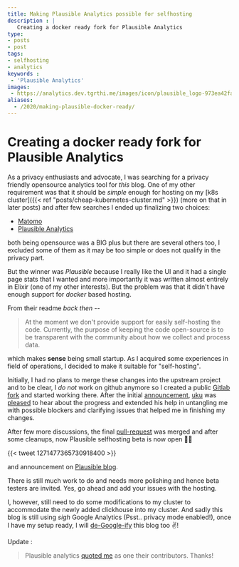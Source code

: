 ```yaml
---
title: Making Plausible Analytics possible for selfhosting
description : |
   Creating a docker ready fork for Plausible Analytics
type:
- posts
- post
tags: 
- selfhosting
- analytics
keywords :  
 - 'Plausible Analytics'
images:
 - https://analytics.dev.tgrthi.me/images/icon/plausible_logo-973ea42fac38d21a0a8cda9cfb9231c9.png
aliases:
  - /2020/making-plausible-docker-ready/
---
```

Creating a docker ready fork for Plausible Analytics
=====================

As a privacy enthusiasts and advocate, I was searching for a privacy friendly opensource analytics tool for _this_ blog. One of my other requirement was that it should be _simple_ enough for hosting on my [k8s cluster]({{< ref "posts/cheap-kubernetes-cluster.md" >}}) (more on that in later posts) and after few searches I ended up finalizing two choices:

- [Matomo](https://matomo.org/)
- [Plausible Analytics](plausible.io/)

both being opensource was a BIG plus but there are several others too, I excluded some of them as it may be too simple or does not qualify in the privacy part.

But the winner was _Plausible_ because I really like the UI and it had a single page stats that I wanted and more importantly it was written almost entirely in Elixir (one of my other interests). But the problem was that it didn't have enough support for _docker_ based hosting.

From their readme _back then_ --

>At the moment we don't provide support for easily self-hosting the code. Currently, the purpose of keeping the code open-source is to be transparent with the community about how we collect and process data.

which makes **sense** being small startup. As I acquired some experiences in field of operations, I decided to make it suitable for "self-hosting".

Initially, I had no plans to merge these changes into the upstream project and to be clear, I *do not* work on github anymore so I created a public [Gitlab fork](https://gitlab.com/tckb-public/plausible) and started working there. After the initial [announcement](https://github.com/plausible/analytics/pull/53#issuecomment-623600917), [uku](https://twitter.com/ukutaht) was [pleased](https://github.com/plausible/analytics/issues/26#issuecomment-627298735) to hear about the progress and extended his help in untangling me with possible blockers and clarifying issues that helped me in finishing my changes.

After few more discussions, the final [pull-request](https://github.com/plausible/analytics/pull/64) was merged and after some cleanups, now Plausible selfhosting beta is now open 🎉🥳

{{< tweet 1271477365730918400 >}}

and announcement on [Plausible blog](https://plausible.io/blog/self-hosted-web-analytics-beta).

There is still much work to do and needs more polishing and hence beta testers are invited. Yes, go ahead and add your issues with the hosting.

I, however, still need to do some modifications to my cluster to accommodate the newly added clickhouse into my cluster. And sadly this blog is still using  *sigh* Google Analytics (Psst.. privacy mode enabled!), once I have my setup ready, I will [de-Google-ify](https://dev.to/markosaric/how-to-de-google-ify-your-website-4bfc) this blog too ✌️!

Update :
> Plausible analytics [quoted me](https://docs.plausible.io/authors#contributors) as one their contributors. Thanks!